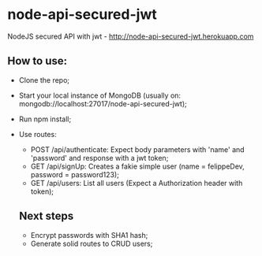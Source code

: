# node-api-secured-jwt
NodeJS secured API with jwt - http://node-api-secured-jwt.herokuapp.com

## How to use:
- Clone the repo;
- Start your local instance of MongoDB (usually on: mongodb://localhost:27017/node-api-secured-jwt);
- Run npm install;
- Use routes:
  - POST /api/authenticate: Expect body parameters with 'name' and 'password' and response with a jwt token;
  - GET /api/signUp: Creates a fakie simple user (name = felippeDev, password = password123);
  - GET /api/users: List all users (Expect a Authorization header with token);

  ## Next steps
  - Encrypt passwords with SHA1 hash;
  - Generate solid routes to CRUD users;
